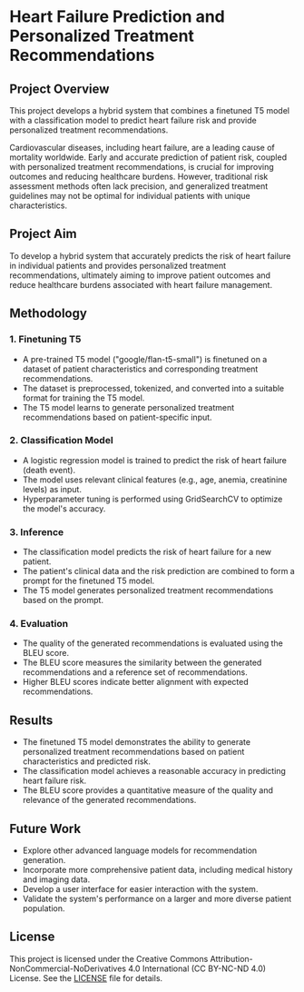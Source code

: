 # Heart Failure Prediction and Personalized Treatment Recommendations

## Project Overview

This project develops a hybrid system that combines a finetuned T5 model with a classification model to predict heart failure risk and provide personalized treatment recommendations. 

Cardiovascular diseases, including heart failure, are a leading cause of mortality worldwide. Early and accurate prediction of patient risk, coupled with personalized treatment recommendations, is crucial for improving outcomes and reducing healthcare burdens. However, traditional risk assessment methods often lack precision, and generalized treatment guidelines may not be optimal for individual patients with unique characteristics.

## Project Aim

To develop a hybrid system that accurately predicts the risk of heart failure in individual patients and provides personalized treatment recommendations, ultimately aiming to improve patient outcomes and reduce healthcare burdens associated with heart failure management.

## Methodology

### 1. Finetuning T5

- A pre-trained T5 model ("google/flan-t5-small") is finetuned on a dataset of patient characteristics and corresponding treatment recommendations.
- The dataset is preprocessed, tokenized, and converted into a suitable format for training the T5 model.
- The T5 model learns to generate personalized treatment recommendations based on patient-specific input.

### 2. Classification Model

- A logistic regression model is trained to predict the risk of heart failure (death event).
- The model uses relevant clinical features (e.g., age, anemia, creatinine levels) as input.
- Hyperparameter tuning is performed using GridSearchCV to optimize the model's accuracy.

### 3. Inference

- The classification model predicts the risk of heart failure for a new patient.
- The patient's clinical data and the risk prediction are combined to form a prompt for the finetuned T5 model.
- The T5 model generates personalized treatment recommendations based on the prompt.

### 4. Evaluation

- The quality of the generated recommendations is evaluated using the BLEU score.
- The BLEU score measures the similarity between the generated recommendations and a reference set of recommendations.
- Higher BLEU scores indicate better alignment with expected recommendations.

## Results

- The finetuned T5 model demonstrates the ability to generate personalized treatment recommendations based on patient characteristics and predicted risk.
- The classification model achieves a reasonable accuracy in predicting heart failure risk.
- The BLEU score provides a quantitative measure of the quality and relevance of the generated recommendations.

## Future Work

- Explore other advanced language models for recommendation generation.
- Incorporate more comprehensive patient data, including medical history and imaging data.
- Develop a user interface for easier interaction with the system.
- Validate the system's performance on a larger and more diverse patient population.

## License
This project is licensed under the Creative Commons Attribution-NonCommercial-NoDerivatives 4.0 International (CC BY-NC-ND 4.0) License. See the [LICENSE](./LICENSE) file for details.
